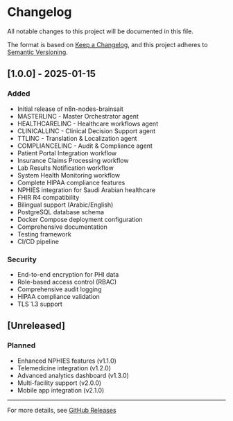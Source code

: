 # Changelog

All notable changes to this project will be documented in this file.

The format is based on [Keep a Changelog](https://keepachangelog.com/en/1.0.0/),
and this project adheres to [Semantic Versioning](https://semver.org/spec/v2.0.0.html).

## [1.0.0] - 2025-01-15

### Added
- Initial release of n8n-nodes-brainsait
- MASTERLINC - Master Orchestrator agent
- HEALTHCARELINC - Healthcare workflows agent
- CLINICALLINC - Clinical Decision Support agent
- TTLINC - Translation & Localization agent
- COMPLIANCELINC - Audit & Compliance agent
- Patient Portal Integration workflow
- Insurance Claims Processing workflow
- Lab Results Notification workflow
- System Health Monitoring workflow
- Complete HIPAA compliance features
- NPHIES integration for Saudi Arabian healthcare
- FHIR R4 compatibility
- Bilingual support (Arabic/English)
- PostgreSQL database schema
- Docker Compose deployment configuration
- Comprehensive documentation
- Testing framework
- CI/CD pipeline

### Security
- End-to-end encryption for PHI data
- Role-based access control (RBAC)
- Comprehensive audit logging
- HIPAA compliance validation
- TLS 1.3 support

## [Unreleased]

### Planned
- Enhanced NPHIES features (v1.1.0)
- Telemedicine integration (v1.2.0)
- Advanced analytics dashboard (v1.3.0)
- Multi-facility support (v2.0.0)
- Mobile app integration (v2.1.0)

---

For more details, see [GitHub Releases](https://github.com/Fadil369/n8n-nodes-brainsait/releases)
